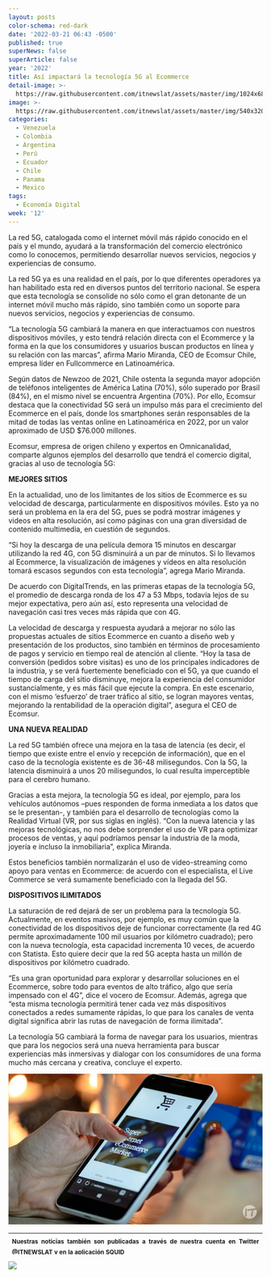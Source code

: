 ```yaml
---
layout: posts
color-schema: red-dark
date: '2022-03-21 06:43 -0500'
published: true
superNews: false
superArticle: false
year: '2022'
title: Así impactará la tecnología 5G al Ecommerce
detail-image: >-
  https://raw.githubusercontent.com/itnewslat/assets/master/img/1024x680/ecommers-celular-g.jpg
image: >-
  https://raw.githubusercontent.com/itnewslat/assets/master/img/540x320/ecommers-celular-p.jpg
categories:
  - Venezuela
  - Colombia
  - Argentina
  - Perú
  - Ecuador
  - Chile
  - Panama
  - Mexico
tags:
  - Economía Digital
week: '12'
---
```

La red 5G, catalogada como el internet móvil más rápido conocido en el país y el mundo, ayudará a la transformación del comercio electrónico como lo conocemos, permitiendo desarrollar nuevos servicios, negocios y experiencias de consumo.

La red 5G ya es una realidad en el país, por lo que diferentes operadores ya han habilitado esta red en diversos puntos del territorio nacional. Se espera que esta tecnología se consolide no sólo como el gran detonante de un internet móvil mucho más rápido, sino también como un soporte para nuevos servicios, negocios y experiencias de consumo.
 
“La tecnología 5G cambiará la manera en que interactuamos con nuestros dispositivos móviles, y esto tendrá relación directa con el Ecommerce y la forma en la que los consumidores y usuarios buscan productos en línea y su relación con las marcas”, afirma Mario Miranda, CEO de Ecomsur Chile, empresa líder en Fullcommerce en Latinoamérica.
 
Según datos de Newzoo de 2021, Chile ostenta la segunda mayor adopción de teléfonos inteligentes de América Latina (70%), sólo superado por Brasil (84%), en el mismo nivel se encuentra Argentina (70%). Por ello, Ecomsur destaca que la conectividad 5G será un impulso más para el crecimiento del Ecommerce en el país, donde los smartphones serán responsables de la mitad de todas las ventas online en Latinoamérica en 2022, por un valor aproximado de USD $76.000 millones.
 
Ecomsur, empresa de origen chileno y expertos en Omnicanalidad, comparte algunos ejemplos del desarrollo que tendrá el comercio digital, gracias al uso de tecnología 5G:
 
**MEJORES SITIOS**
 
En la actualidad, uno de los limitantes de los sitios de Ecommerce es su velocidad de descarga, particularmente en dispositivos móviles. Esto ya no será un problema en la era del 5G, pues se podrá mostrar imágenes y videos en alta resolución, así como páginas con una gran diversidad de contenido multimedia, en cuestión de segundos.
 
“Si hoy la descarga de una película demora 15 minutos en descargar utilizando la red 4G, con 5G  disminuirá a un par de minutos. Si lo llevamos al Ecommerce, la visualización de imágenes y vídeos en alta resolución tomará escasos segundos con esta tecnología”, agrega Mario Miranda.
 
De acuerdo con DigitalTrends, en las primeras etapas de la tecnología 5G, el promedio de descarga ronda de los 47 a 53 Mbps, todavía lejos de su mejor expectativa, pero aún así, esto representa una velocidad de navegación casi tres veces más rápida que con 4G. 
 
La velocidad de descarga y respuesta ayudará a mejorar no sólo las propuestas actuales de sitios Ecommerce en cuanto a diseño web y presentación de los productos, sino también en términos de procesamiento de pagos y servicio en tiempo real de atención al cliente. “Hoy la tasa de conversión (pedidos sobre visitas) es uno de los principales indicadores de la industria, y se verá fuertemente beneficiado con el 5G, ya que cuando el tiempo de carga del sitio disminuye, mejora la experiencia del consumidor sustancialmente, y es más fácil que ejecute la compra. En este escenario, con el mismo ‘esfuerzo’ de traer tráfico al sitio, se logran mayores ventas, mejorando la rentabilidad de la operación digital”, asegura el CEO de Ecomsur.  
 
**UNA NUEVA REALIDAD**
 
La red 5G también ofrece una mejora en la tasa de latencia (es decir, el tiempo que existe entre el envío y recepción de información), que en el caso de la tecnología existente es de 36-48 milisegundos. Con la 5G, la latencia disminuirá a unos 20 milisegundos, lo cual resulta imperceptible para el cerebro humano.
 
Gracias a esta mejora, la tecnología 5G es ideal, por ejemplo, para los vehículos autónomos –pues responden de forma inmediata a los datos que se le presentan-, y también para el desarrollo de tecnologías como la Realidad Virtual (VR, por sus siglas en inglés). “Con la nueva latencia y las mejoras tecnológicas, no nos debe sorprender el uso de VR para optimizar procesos de ventas, y aquí podríamos pensar la industria de la moda, joyería e incluso la inmobiliaria”, explica Miranda.
 
Estos beneficios también normalizarán el uso de video-streaming como apoyo para ventas en Ecommerce: de acuerdo con el especialista, el Live Commerce se verá sumamente beneficiado con la llegada del 5G. 
 
**DISPOSITIVOS ILIMITADOS**
 
La saturación de red dejará de ser un problema para la tecnología 5G. Actualmente, en eventos masivos, por ejemplo, es muy común que la conectividad de los dispositivos deje de funcionar correctamente (la red 4G permite aproximadamente 100 mil usuarios por kilómetro cuadrado); pero con la nueva tecnología, esta capacidad incrementa 10 veces, de acuerdo con Statista. Esto quiere decir que la red 5G acepta hasta un millón de dispositivos por kilómetro cuadrado.
 
“Es una gran oportunidad para explorar y desarrollar soluciones en el Ecommerce, sobre todo para eventos de alto tráfico, algo que sería impensado con el 4G”, dice el vocero de Ecomsur. Además, agrega que “esta misma tecnología permitirá tener cada vez más dispositivos conectados a redes sumamente rápidas, lo que para los canales de venta digital significa abrir las rutas de navegación de forma ilimitada”.
 
La tecnología 5G cambiará la forma de navegar para los usuarios, mientras que para los negocios será una nueva herramienta para buscar experiencias más inmersivas y dialogar con los consumidores de una forma mucho más cercana y creativa, concluye el experto.

![](https://raw.githubusercontent.com/itnewslat/assets/master/img/540x320/ecommers-celular-p.jpg)

<table style="height: 42px;" width="569">
<tbody>
<tr>
<td style="text-align: justify;"><sub><strong>Nuestras noticias también son publicadas a través de nuestra cuenta en Twitter <a href="https://twitter.com/itnewslat?lang=es">@ITNEWSLAT</a> y en la aplicación <a href="https://squidapp.co/en/">SQUID</a></strong></sub></td>
</tr>
</tbody>
</table>

<img src="https://tracker.metricool.com/c3po.jpg?hash=56f88a41e39ab42c063cc51676587a04"/>